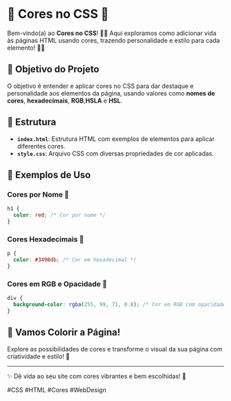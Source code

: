 

# 🎉 Cores no CSS 🎉

Bem-vindo(a) ao  **Cores no CSS**! 🎨🌈 Aqui exploramos como adicionar vida às páginas HTML usando cores, trazendo personalidade e estilo para cada elemento! 💫✨

## 📌 Objetivo do Projeto

O objetivo é entender e aplicar cores no CSS para dar destaque e personalidade aos elementos da página, usando valores como **nomes de cores**, **hexadecimais**, **RGB**,**HSLA** e **HSL**.

## 📂 Estrutura 

- **`index.html`**: Estrutura HTML com exemplos de elementos para aplicar diferentes cores.
- **`style.css`**: Arquivo CSS com diversas propriedades de cor aplicadas.

## 🚀 Exemplos de Uso

### Cores por Nome 🌟

```css
h1 {
  color: red; /* Cor por nome */
}
```

### Cores Hexadecimais 🎨

```css
p {
  color: #3498db; /* Cor em hexadecimal */
}
```

### Cores em RGB e Opacidade 🎉

```css
div {
  background-color: rgba(255, 99, 71, 0.8); /* Cor em RGB com opacidade */
}
```

## 🎈 Vamos Colorir a Página!

Explore as possibilidades de cores e transforme o visual da sua página com criatividade e estilo! 🎊

---

✨ Dê vida ao seu site com cores vibrantes e bem escolhidas! 🌈

#CSS #HTML #Cores #WebDesign
